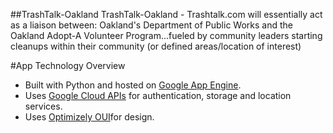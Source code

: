 ##TrashTalk-Oakland
TrashTalk-Oakland - Trashtalk.com will essentially act as a liaison between: Oakland's Department of Public Works and the Oakland Adopt-A Volunteer Program...fueled by community leaders starting cleanups within their community (or defined areas/location of interest)

#App Technology Overview
- Built with Python and hosted on [Google App Engine](https://cloud.google.com/appengine/). 
- Uses [Google Cloud APIs](https://cloud.google.com) for authentication, storage and location services. 
- Uses [Optimizely OUI](http://design.optimizely.com/oui/index.html)for design.
